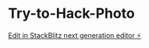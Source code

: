 # Try-to-Hack-Photo

[Edit in StackBlitz next generation editor ⚡️](https://stackblitz.com/~/github.com/cyberss20/Try-to-Hack-Photo)